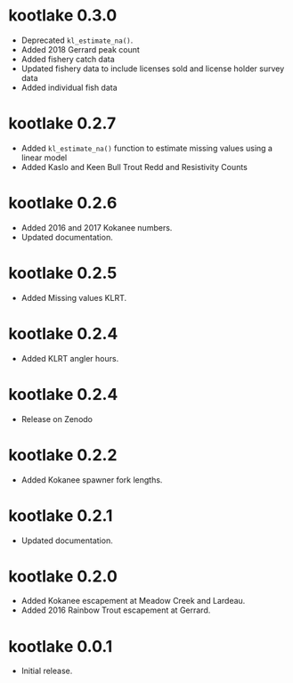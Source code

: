 # kootlake 0.3.0

- Deprecated `kl_estimate_na()`.
- Added 2018 Gerrard peak count
- Added fishery catch data
- Updated fishery data to include licenses sold and license holder survey data
- Added individual fish data

# kootlake 0.2.7

- Added `kl_estimate_na()` function to estimate missing values using a linear model
- Added Kaslo and Keen Bull Trout Redd and Resistivity Counts

# kootlake 0.2.6

- Added 2016 and 2017 Kokanee numbers.
- Updated documentation.

# kootlake 0.2.5

- Added Missing values KLRT.

# kootlake 0.2.4

- Added KLRT angler hours.

# kootlake 0.2.4

- Release on Zenodo

# kootlake 0.2.2

- Added Kokanee spawner fork lengths.

# kootlake 0.2.1

- Updated documentation.

# kootlake 0.2.0

- Added Kokanee escapement at Meadow Creek and Lardeau.
- Added 2016 Rainbow Trout escapement at Gerrard.

# kootlake 0.0.1

- Initial release.
